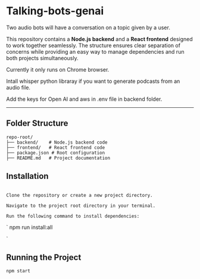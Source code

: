 # Talking-bots-genai

Two audio bots will have a conversation on a topic given by a user.

This repository contains a **Node.js backend** and a **React frontend** designed to work together seamlessly. The structure ensures clear separation of concerns while providing an easy way to manage dependencies and run both projects simultaneously.

Currently it only runs on Chrome browser. 

Intall whisper python libraray if you want to generate podcasts from an audio file.

Add the keys for Open AI and aws in .env file in backend folder.

---

## Folder Structure

```plaintext
repo-root/
├── backend/    # Node.js backend code
├── frontend/   # React frontend code
├── package.json # Root configuration
├── README.md   # Project documentation

```

## Installation

```plaintext

Clone the repository or create a new project directory.

Navigate to the project root directory in your terminal.

Run the following command to install dependencies:
```


`
npm run install:all

`

## Running the Project


`
npm start
`

